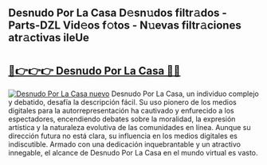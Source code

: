 ## Desnudo Por La Casa D𝚎sn𝚞dos filtr𝚊dos - Parts-DZL Vid𝚎os f𝚘tos - N𝚞evas filtr𝚊ciones atr𝚊ctivas ileUe

# <h2><a href="http://mb358y8.tromn.icu/?c=Desnudo+Por+La+Casa">🔗👉👉👉 Desnudo Por La Casa 🔗🔗</a></h2>

[![Desnudo Por La Casa nuevo](https://i.imgur.com/pEAQMta.gif)](http://mb358y8.tromn.icu/?c=Desnudo+Por+La+Casa)
Desnudo Por La Casa, un individuo complejo y debatido, desafía la descripción fácil. Su uso pionero de los medios digitales para la autorrepresentación ha cautivado y enfurecido a los espectadores, encendiendo debates sobre la moralidad, la expresión artística y la naturaleza evolutiva de las comunidades en línea. Aunque su dirección futura no está clara, su influencia en los medios digitales es indiscutible. Armado con una dedicación inquebrantable y un atractivo innegable, el alcance de Desnudo Por La Casa en el mundo virtual es vasto.

